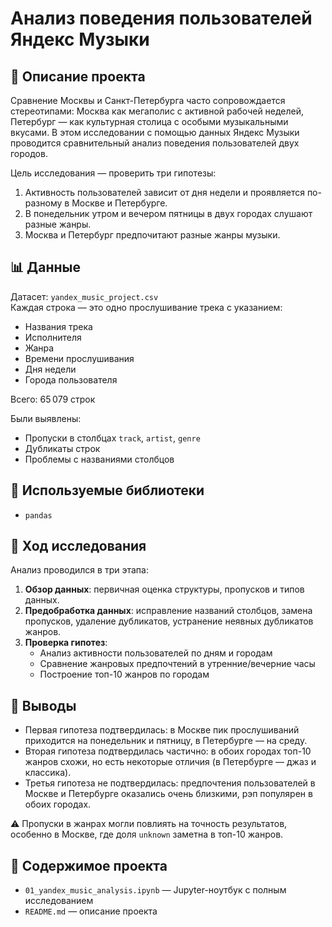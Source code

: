 # Анализ поведения пользователей Яндекс Музыки

## 📌 Описание проекта

Сравнение Москвы и Санкт-Петербурга часто сопровождается стереотипами: Москва как мегаполис с активной рабочей неделей, Петербург — как культурная столица с особыми музыкальными вкусами. В этом исследовании с помощью данных Яндекс Музыки проводится сравнительный анализ поведения пользователей двух городов.

Цель исследования — проверить три гипотезы:
1. Активность пользователей зависит от дня недели и проявляется по-разному в Москве и Петербурге.
2. В понедельник утром и вечером пятницы в двух городах слушают разные жанры.
3. Москва и Петербург предпочитают разные жанры музыки.

## 📊 Данные

Датасет: `yandex_music_project.csv`  
Каждая строка — это одно прослушивание трека с указанием:
- Названия трека
- Исполнителя
- Жанра
- Времени прослушивания
- Дня недели
- Города пользователя

Всего: 65 079 строк

Были выявлены:
- Пропуски в столбцах `track`, `artist`, `genre`
- Дубликаты строк
- Проблемы с названиями столбцов

## 🧰 Используемые библиотеки

- `pandas`

## 🧭 Ход исследования

Анализ проводился в три этапа:
1. **Обзор данных**: первичная оценка структуры, пропусков и типов данных.
2. **Предобработка данных**: исправление названий столбцов, замена пропусков, удаление дубликатов, устранение неявных дубликатов жанров.
3. **Проверка гипотез**:
   - Анализ активности пользователей по дням и городам
   - Сравнение жанровых предпочтений в утренние/вечерние часы
   - Построение топ-10 жанров по городам

## 📌 Выводы

- Первая гипотеза подтвердилась: в Москве пик прослушиваний приходится на понедельник и пятницу, в Петербурге — на среду.
- Вторая гипотеза подтвердилась частично: в обоих городах топ-10 жанров схожи, но есть некоторые отличия (в Петербурге — джаз и классика).
- Третья гипотеза не подтвердилась: предпочтения пользователей в Москве и Петербурге оказались очень близкими, рэп популярен в обоих городах.

⚠️ Пропуски в жанрах могли повлиять на точность результатов, особенно в Москве, где доля `unknown` заметна в топ-10 жанров.

## 📁 Содержимое проекта

- `01_yandex_music_analysis.ipynb` — Jupyter-ноутбук с полным исследованием
- `README.md` — описание проекта
